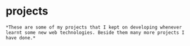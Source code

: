 # projects
	*These are some of my projects that I kept on developing whenever learnt some new web technologies. Beside them many more projects I have done.*